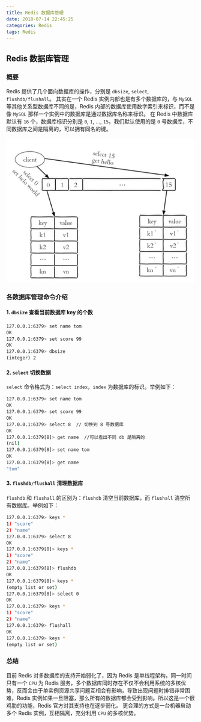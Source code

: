 ```yaml
---
title: Redis 数据库管理
date: 2018-07-14 22:45:25
categories: Redis
tags: Redis
---
```


## Redis 数据库管理
### 概要
Redis 提供了几个面向数据库的操作，分别是 `dbsize`, `select`, `flushdb/flushall`。
其实在一个 Redis 实例内部也是有多个数据库的，与 `MySQL` 等其他关系型数据库不同的是，Redis 内部的数据库使用数字索引来标识，而不是像 `MySQL` 那样一个实例中的数据库是通过数据库名称来标识。
在 Redis 中数据库默认有 `16` 个，数据库标识分别是 `0`, `1`, ..., `15`，我们默认使用的是 `0` 号数据库，不同数据库之间是隔离的，可以拥有同名的键。

![](/images/redis-db.png)

### 各数据库管理命令介绍
#### 1. `dbsize` 查看当前数据库 key 的个数
```bash
127.0.0.1:6379> set name tom
OK
127.0.0.1:6379> set score 99
OK
127.0.0.1:6379> dbsize
(integer) 2
```

#### 2. `select` 切换数据
`select` 命令格式为：`select index`，`index` 为数据库的标识。举例如下：
```bash
127.0.0.1:6379> set name tom
OK
127.0.0.1:6379> set score 99
OK
127.0.0.1:6379> select 8  // 切换到 8 号数据库
OK
127.0.0.1:6379[8]> get name  //可以看出不同 db 是隔离的
(nil)
127.0.0.1:6379[8]> set name tom
OK
127.0.0.1:6379[8]> get name
"tom"
```

#### 3. `flushdb/flushall` 清理数据库
`flushdb` 和 `flushall` 的区别为：`flushdb` 清空当前数据库，而 `flushall` 清空所有数据库。举例如下：
```bash
127.0.0.1:6379> keys *
1) "score"
2) "name"
127.0.0.1:6379> select 8
OK
127.0.0.1:6379[8]> keys *
1) "score"
2) "name"
127.0.0.1:6379[8]> flushdb
OK
127.0.0.1:6379[8]> keys *
(empty list or set)
127.0.0.1:6379[8]> select 0
OK
127.0.0.1:6379> keys *
1) "score"
2) "name"
127.0.0.1:6379> flushall
OK
127.0.0.1:6379> keys *
(empty list or set)
```

### 总结
目前 Redis 对多数据库的支持开始弱化了，因为 Redis 是单线程架构，同一时间只有一个 `CPU` 为 Redis 服务，多个数据库同时存在不仅不会利用系统的多核优势，反而会由于单实例资源共享问题互相会有影响，导致出现问题时排错非常困难，Redis 实例如果一旦阻塞，那么所有的数据库都会受到影响。所以这是一个很鸡肋的功能，Redis 官方对其支持也在逐步弱化。
更合理的方式是一台机器启动多个 Redis 实例，互相隔离，充分利用 `CPU` 的多核优势。

